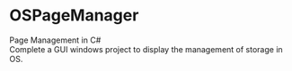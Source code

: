 # OSPageManager
Page Management in C# <br>
Complete a GUI windows project to display the management of storage in OS.
